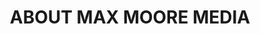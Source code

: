 ---
title: "ABOUT MAX MOORE MEDIA"
description: "WE RESEARCH, DESIGN & BUILD THE BEST MARKETING STRATEGIES FOR YOUR BUSINESS."
draft: false
bg_image: "images/company/cranes3.jpg"
---